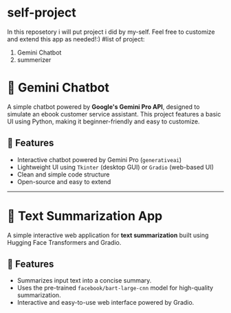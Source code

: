 # self-project
In this reposetory i will put project i did by my-self. Feel free to customize and extend this app as needed!:)
#list of project:
1. Gemini Chatbot
2. summerizer

# 🤖 Gemini Chatbot

A simple chatbot powered by **Google's Gemini Pro API**, designed to simulate an ebook customer service assistant. This project features a basic UI using Python, making it beginner-friendly and easy to customize.

## 📌 Features

- Interactive chatbot powered by Gemini Pro (`generativeai`)
- Lightweight UI using `Tkinter` (desktop GUI) or `Gradio` (web-based UI)
- Clean and simple code structure
- Open-source and easy to extend
------------------------------------

# 📄 Text Summarization App

A simple interactive web application for **text summarization** built using Hugging Face Transformers and Gradio.

## 📌 Features

- Summarizes input text into a concise summary.
- Uses the pre-trained `facebook/bart-large-cnn` model for high-quality summarization.
- Interactive and easy-to-use web interface powered by Gradio.
